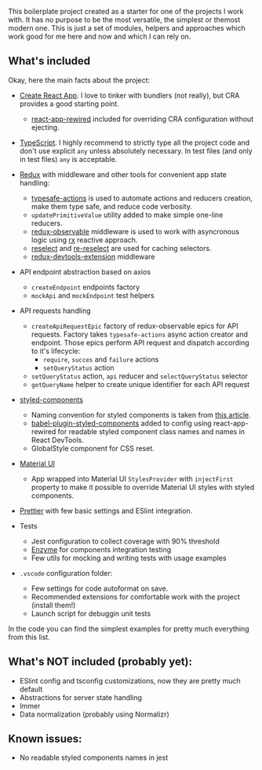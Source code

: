 This boilerplate project created as a starter for one of the projects I work with. It has no purpose to be the most versatile, the simplest or themost modern one. This is just a set of modules, helpers and approaches which work good for me here and now and which I can rely on. 

## What's included
Okay, here the main facts about the project:

- [Create React App](https://github.com/facebook/create-react-app). I love to tinker with bundlers (not really), but CRA provides a good starting point.
    - [react-app-rewired](https://github.com/timarney/react-app-rewired) included for overriding CRA configuration without ejecting.

- [TypeScript](https://github.com/microsoft/TypeScript). I highly recommend to strictly type all the project code and don't use explicit `any` unless absolutely necessary. In test files (and only in test files) `any` is acceptable.

- [Redux](https://github.com/reduxjs/redux) with middleware and other tools for convenient app state handling:
    - [typesafe-actions](https://github.com/piotrwitek/typesafe-actions) is used to automate actions and reducers creation, make them type safe, and reduce code verbosity.
    - `updatePrimitiveValue` utility added to make simple one-line reducers.
    - [redux-observable](https://github.com/redux-observable/redux-observable) middleware is used to work with asyncronous logic using [rx](https://www.learnrxjs.io/) reactive approach.
    - [reselect](https://github.com/reduxjs/reselect) and [re-reselect](https://github.com/toomuchdesign/re-reselect) are used for caching selectors.
    - [redux-devtools-extension](https://github.com/zalmoxisus/redux-devtools-extension) middleware 

- API endpoint abstraction based on axios
    - `createEndpoint` endpoints factory
    - `mockApi` and `mockEndpoint` test helpers

- API requests handling
    - `createApiRequestEpic` factory of redux-observable epics for API requests. Factory takes `typesafe-actions` async action creator and endpoint. Those epics perform API request and dispatch according to it's lifecycle:
        - `require`, `succes` and `failure` actions
        - `setQueryStatus` action
    - `setQueryStatus` action, `api` reducer and `selectQueryStatus` selector
    - `getQueryName` helper to create unique identifier for each API request

- [styled-components](https://github.com/styled-components/styled-components)
    - Naming convention for styled components is taken from [this article](https://medium.com/inturn-eng/naming-styled-components-d7097950a245).
    - [babel-plugin-styled-components](https://github.com/styled-components/babel-plugin-styled-components) added to config using react-app-rewired for readable styled component class names and names in React DevTools.
    - GlobalStyle component for CSS reset.

- [Material UI](https://material-ui.com/)
    - App wrapped into Material UI `StylesProvider` with `injectFirst` property to make it possible to override Material UI styles with styled components.

- [Prettier](https://github.com/prettier/prettier) with few basic settings and ESlint integration.

- Tests
    - Jest configuration to collect coverage with 90% threshold
    - [Enzyme](https://github.com/enzymejs/enzyme) for components integration testing
    - Few utils for mocking and writing tests with usage examples

- `.vscode` configuration folder:
    - Few settings for code autoformat on save.
    - Recommended extensions for comfortable work with the project (install them!)
    - Launch script for debuggin unit tests

In the code you can find the simplest examples for pretty much everything from this list.

## What's NOT included (probably yet):
- ESlint config and tsconfig customizations, now they are pretty much default
- Abstractions for server state handling
- Immer
- Data normalization (probably using Normalizr)

## Known issues:
- No readable styled components names in jest

